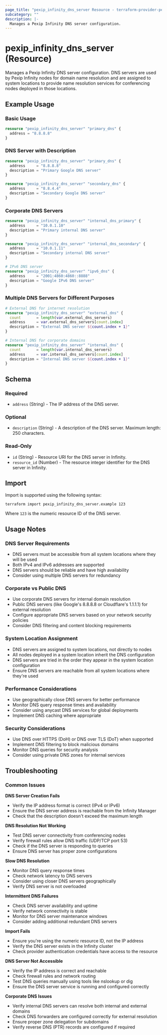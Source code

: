 ```yaml
---
page_title: "pexip_infinity_dns_server Resource - terraform-provider-pexip"
subcategory: ""
description: |-
  Manages a Pexip Infinity DNS server configuration.
---
```


# pexip_infinity_dns_server (Resource)

Manages a Pexip Infinity DNS server configuration. DNS servers are used by Pexip Infinity nodes for domain name resolution and are assigned to system locations to provide name resolution services for conferencing nodes deployed in those locations.

## Example Usage

### Basic Usage

```terraform
resource "pexip_infinity_dns_server" "primary_dns" {
  address = "8.8.8.8"
}
```

### DNS Server with Description

```terraform
resource "pexip_infinity_dns_server" "primary_dns" {
  address     = "8.8.8.8"
  description = "Primary Google DNS server"
}

resource "pexip_infinity_dns_server" "secondary_dns" {
  address     = "8.8.4.4"
  description = "Secondary Google DNS server"
}
```

### Corporate DNS Servers

```terraform
resource "pexip_infinity_dns_server" "internal_dns_primary" {
  address     = "10.0.1.10"
  description = "Primary internal DNS server"
}

resource "pexip_infinity_dns_server" "internal_dns_secondary" {
  address     = "10.0.1.11"
  description = "Secondary internal DNS server"
}

# IPv6 DNS server
resource "pexip_infinity_dns_server" "ipv6_dns" {
  address     = "2001:4860:4860::8888"
  description = "Google IPv6 DNS server"
}
```

### Multiple DNS Servers for Different Purposes

```terraform
# External DNS for internet resolution
resource "pexip_infinity_dns_server" "external_dns" {
  count       = length(var.external_dns_servers)
  address     = var.external_dns_servers[count.index]
  description = "External DNS server ${count.index + 1}"
}

# Internal DNS for corporate domains
resource "pexip_infinity_dns_server" "internal_dns" {
  count       = length(var.internal_dns_servers)
  address     = var.internal_dns_servers[count.index]
  description = "Internal DNS server ${count.index + 1}"
}
```

## Schema

### Required

- `address` (String) - The IP address of the DNS server.

### Optional

- `description` (String) - A description of the DNS server. Maximum length: 250 characters.

### Read-Only

- `id` (String) - Resource URI for the DNS server in Infinity.
- `resource_id` (Number) - The resource integer identifier for the DNS server in Infinity.

## Import

Import is supported using the following syntax:

```shell
terraform import pexip_infinity_dns_server.example 123
```

Where `123` is the numeric resource ID of the DNS server.

## Usage Notes

### DNS Server Requirements
- DNS servers must be accessible from all system locations where they will be used
- Both IPv4 and IPv6 addresses are supported
- DNS servers should be reliable and have high availability
- Consider using multiple DNS servers for redundancy

### Corporate vs Public DNS
- Use corporate DNS servers for internal domain resolution
- Public DNS servers (like Google's 8.8.8.8 or Cloudflare's 1.1.1.1) for external resolution
- Configure appropriate DNS servers based on your network security policies
- Consider DNS filtering and content blocking requirements

### System Location Assignment
- DNS servers are assigned to system locations, not directly to nodes
- All nodes deployed in a system location inherit the DNS configuration
- DNS servers are tried in the order they appear in the system location configuration
- Ensure DNS servers are reachable from all system locations where they're used

### Performance Considerations
- Use geographically close DNS servers for better performance
- Monitor DNS query response times and availability
- Consider using anycast DNS services for global deployments
- Implement DNS caching where appropriate

### Security Considerations
- Use DNS over HTTPS (DoH) or DNS over TLS (DoT) when supported
- Implement DNS filtering to block malicious domains
- Monitor DNS queries for security analysis
- Consider using private DNS zones for internal services

## Troubleshooting

### Common Issues

**DNS Server Creation Fails**
- Verify the IP address format is correct (IPv4 or IPv6)
- Ensure the DNS server address is reachable from the Infinity Manager
- Check that the description doesn't exceed the maximum length

**DNS Resolution Not Working**
- Test DNS server connectivity from conferencing nodes
- Verify firewall rules allow DNS traffic (UDP/TCP port 53)
- Check if the DNS server is responding to queries
- Ensure DNS server has proper zone configurations

**Slow DNS Resolution**
- Monitor DNS query response times
- Check network latency to DNS servers
- Consider using closer DNS servers geographically
- Verify DNS server is not overloaded

**Intermittent DNS Failures**
- Check DNS server availability and uptime
- Verify network connectivity is stable
- Monitor for DNS server maintenance windows
- Consider adding additional redundant DNS servers

**Import Fails**
- Ensure you're using the numeric resource ID, not the IP address
- Verify the DNS server exists in the Infinity cluster
- Check provider authentication credentials have access to the resource

**DNS Server Not Accessible**
- Verify the IP address is correct and reachable
- Check firewall rules and network routing
- Test DNS queries manually using tools like nslookup or dig
- Ensure the DNS server service is running and configured correctly

**Corporate DNS Issues**
- Verify internal DNS servers can resolve both internal and external domains
- Check DNS forwarders are configured correctly for external resolution
- Ensure proper zone delegation for subdomains
- Verify reverse DNS (PTR) records are configured if required